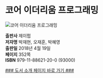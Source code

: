   
# 코어 이더리움 프로그래밍
  

![코어 이더리움 프로그래밍](http://image.yes24.com/momo/TopCate1819/MidCate008/181872819.jpg)

**출판사** 제이펍  
**저자명** 박재현, 오재훈, 박혜영  
**출판일** 2018년 4월 19일  
**페이지** 352쪽  
**ISBN** 979-11-88621-20-0 (93000)  

[### 도서 소개 페이지 바로 가기 ###](http://jpub.tistory.com/789)



